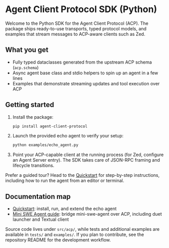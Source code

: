 # Agent Client Protocol SDK (Python)

Welcome to the Python SDK for the Agent Client Protocol (ACP). The package ships ready-to-use transports, typed protocol models, and examples that stream messages to ACP-aware clients such as Zed.

## What you get

- Fully typed dataclasses generated from the upstream ACP schema (`acp.schema`)
- Async agent base class and stdio helpers to spin up an agent in a few lines
- Examples that demonstrate streaming updates and tool execution over ACP

## Getting started

1. Install the package:
   ```bash
   pip install agent-client-protocol
   ```
2. Launch the provided echo agent to verify your setup:
   ```bash
   python examples/echo_agent.py
   ```
3. Point your ACP-capable client at the running process (for Zed, configure an Agent Server entry). The SDK takes care of JSON-RPC framing and lifecycle transitions.

Prefer a guided tour? Head to the [Quickstart](quickstart.md) for step-by-step instructions, including how to run the agent from an editor or terminal.

## Documentation map

- [Quickstart](quickstart.md): install, run, and extend the echo agent
- [Mini SWE Agent guide](mini-swe-agent.md): bridge mini-swe-agent over ACP, including duet launcher and Textual client

Source code lives under `src/acp/`, while tests and additional examples are available in `tests/` and `examples/`. If you plan to contribute, see the repository README for the development workflow.
